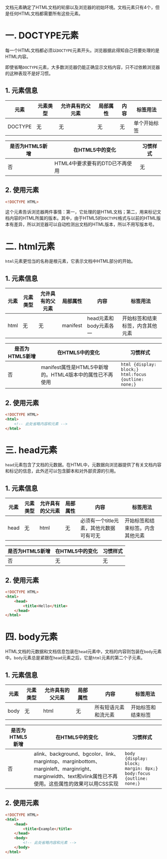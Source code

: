 文档元素确定了HTML文档的轮廓以及浏览器的初始环境。文档元素只有4个，但是任何HTML文档都需要所有这些元素。

# 一. DOCTYPE元素

每一个HTML文档都必须以`DOCTYPE`元素开头。浏览器据此得知自己将要处理的是HTML内容。

即使省略`DOCTYPE`元素，大多数浏览器仍能正确显示文档内容，只不过依赖浏览器的这种表现不是好习惯。

## 1. 元素信息

| 元素    | 元素类型 | 允许具有的父元素 | 局部属性 | 内容 | 标签用法     |
| ------- | -------- | ---------------- | -------- | ---- | ------------ |
| DOCTYPE | 无       | 无               | 无       | 无   | 单个开始标签 |

| 是否为HTML5新增 | 在HTML5中的变化                | 习惯样式 |
| --------------- | ------------------------------ | -------- |
| 否              | HTML4中要求要有的DTD已不再使用 | 无       |

## 2. 使用元素

```html
<!DOCTYPE HTML>
```

这个元素告诉浏览器两件事情：第一，它处理的是HTML文档；第二，用来标记文档内容的HTML所属的版本。其中，由于HTML5的`DOCTYPE`格式与以前的HTML版本有差异，所以浏览器可以自动检测出文档的HTML版本，所以不用写版本号。



# 二. html元素

`html`元素更恰当的名称是根元素，它表示文档中HTML部分的开始。

## 1. 元素信息

| 元素 | 元素类型 | 允许具有的父元素 | 局部属性 | 内容                   | 标签用法                         |
| ---- | -------- | ---------------- | -------- | ---------------------- | -------------------------------- |
| html | 无       | 无               | manifest | head元素和body元素各一 | 开始标签和结束标签，内含其他元素 |

| 是否为HTML5新增 | 在HTML5中的变化                                          | 习惯样式                                                     |
| --------------- | -------------------------------------------------------- | ------------------------------------------------------------ |
| 否              | manifest属性是HTML5中新增的。HTML4版本中的属性已不再使用 | <code>html {display: block;}</code><br /><code>html:focus {outline: none;}</code> |

## 2. 使用元素

```html
<!DOCTYPE HTML>
<html>
    <!-- 此处省略内容和元素 -->
</html>
```



# 三. head元素

`head`元素包含了文档的元数据。在HTML中，元数据向浏览器提供了有关文档内容和标记的信息，此外还可以包含脚本和对外部资源的引用。

## 1. 元素信息

| 元素 | 元素类型 | 允许具有的父元素 | 局部属性 | 内容                                    | 标签用法                         |
| ---- | -------- | ---------------- | -------- | --------------------------------------- | -------------------------------- |
| head | 无       | html             | 无       | 必须有一个title元素，其他元数据可有可无 | 开始标签和结束标签。内含其他元素 |

| 是否为HTML5新增 | 在HTML5中的变化 | 习惯样式 |
| --------------- | --------------- | -------- |
| 否              | 无              | 无       |

## 2. 使用元素

```html
<!DOCTYPE HTML>
<html>
    <head>
        <title>Hello</title>
    </head>
</html>
```



# 四. body元素

HTML文档的元数据和文档信息包装在`head`元素中，文档的内容则包装在`body`元素中。`body`元素总是紧跟在`head`元素之后，它是`html`元素的第二个子元素。

## 1. 元素信息

| 元素 | 元素类型 | 允许具有的父元素 | 局部属性 | 内容                 | 标签用法           |
| ---- | -------- | ---------------- | -------- | -------------------- | ------------------ |
| body | 无       | html             | 无       | 所有短语元素和流元素 | 开始标签和结束标签 |

| 是否为HTML5新增 | 在HTML5中的变化                                              | 习惯样式                                                     |
| --------------- | ------------------------------------------------------------ | ------------------------------------------------------------ |
| 否              | alink、background、bgcolor、link、margintop、marginbottom、marginleft、marginright、marginwidth、text和vlink属性已不再使用。这些属性的效果可以用CSS实现 | `body {display: block; margin: 8px;}`<br />`body:focus {outline: none;}` |

## 2. 使用元素

```html
<!DOCTYPE HTML>
<html>
    <head>
        <title>Example</title>
    </head>
    <body>
        <!-- 此处省略内容和元素 -->
    </body>
</html>
```

